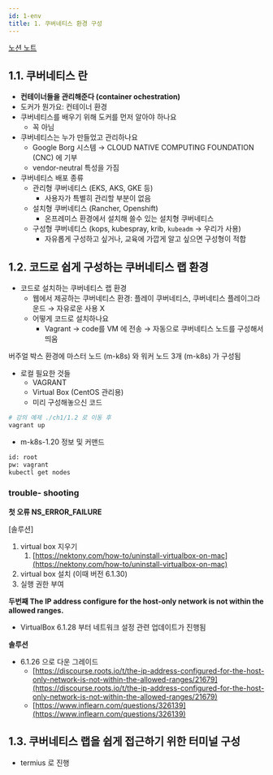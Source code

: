 ```yaml
---
id: 1-env
title: 1. 쿠버네티스 환경 구성
---
```


[노션 노트](https://first-diadem-378.notion.site/1-5fcb01d9d68d40b7a9847b5a04326c14)

## 1.1. 쿠버네티스 란

- **컨테이너들을 관리해준다 (container ochestration)**
- 도커가 뭔가요: 컨테이너 환경
- 쿠버네티스를 배우기 위해 도커를 먼저 알아야 하나요
    - 꼭 아님
- 쿠버네티스는 누가 만들었고 관리하나요
    - Google Borg 시스템 → CLOUD NATIVE COMPUTING FOUNDATION (CNC) 에 기부
    - vendor-neutral 특성을 가짐
- 쿠버네티스 배포 종류
    - 관리형 쿠버네티스 (EKS, AKS, GKE 등)
        - 사용자가 특별히 관리할 부분이 없음
    - 설치형 쿠버네티스 (Rancher, Openshift)
        - 온프레미스 환경에서 설치해 쓸수 있는 설치형 쿠버네티스
    - 구성형 쿠버네티스 (kops, kubespray, krib, `kubeadm` → 우리가 사용)
        - 자유롭게 구성하고 싶거나, 교육에 가깝게 알고 싶으면 구성형이 적합

## 1.2. 코드로 쉽게 구성하는 쿠버네티스 랩 환경

- 코드로 설치하는 쿠버네티스 랩 환경
    - 웹에서 제공하는 쿠버네티스 환경: 플레이 쿠버네티스, 쿠버네티스 플레이그라운드
        → 자유로운 사용 X
    - 어떻게 코드로 설치하나요
        - Vagrant → code를 VM 에 전송 → 자동으로 쿠버네티스 노드를 구성해서 띄움

버주얼 박스 환경에 마스터 노드 (m-k8s) 와 워커 노드 3개 (m-k8s) 가 구성됨

- 로컬 필요한 것들
    - VAGRANT
    - Virtual Box (CentOS 관리용)
    - 미리 구성해놓으신 코드

```bash
# 강의 예제 ./ch1/1.2 로 이동 후
vagrant up
```

- m-k8s-1.20 정보 및 커맨드

```bash
id: root
pw: vagrant
kubectl get nodes
```

### trouble- shooting

**첫 오류 NS_ERROR_FAILURE**

[솔루션]

1. virtual box 지우기
    1. [https://nektony.com/how-to/uninstall-virtualbox-on-mac](https://nektony.com/how-to/uninstall-virtualbox-on-mac)
2. virtual box 설치 (이때 버전 6.1.30)
3. 실행 권한 부여

**두번째 The IP address configure for the host-only network is not within the allowed ranges.**

- VirtualBox 6.1.28 부터 네트워크 설정 관련 업데이트가 진행됨

**솔루션**

- 6.1.26 으로 다운 그레이드
    - [https://discourse.roots.io/t/the-ip-address-configured-for-the-host-only-network-is-not-within-the-allowed-ranges/21679](https://discourse.roots.io/t/the-ip-address-configured-for-the-host-only-network-is-not-within-the-allowed-ranges/21679)
    - [https://www.inflearn.com/questions/326139](https://www.inflearn.com/questions/326139)

## 1.3. 쿠버네티스 랩을 쉽게 접근하기 위한 터미널 구성

- termius 로 진행

